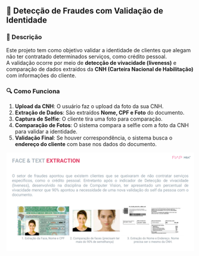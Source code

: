 ## 🚀 Detecção de Fraudes com Validação de Identidade  

### 📌 Descrição  
Este projeto tem como objetivo validar a identidade de clientes que alegam não ter contratado determinados serviços, como crédito pessoal.  
A validação ocorre por meio de **detecção de vivacidade (liveness)** e comparação de dados extraídos da **CNH (Carteira Nacional de Habilitação)** com informações do cliente.  

### 🔍 Como Funciona  
1. **Upload da CNH**: O usuário faz o upload da foto da sua CNH.  
2. **Extração de Dados**: São extraídos **Nome, CPF e Foto** do documento.  
3. **Captura de Selfie**: O cliente tira uma foto para comparação.  
4. **Comparação de Fotos**: O sistema compara a selfie com a foto da CNH para validar a identidade.  
5. **Validação Final**: Se houver correspondência, o sistema busca o **endereço do cliente** com base nos dados do documento.  



![alt text](image-1.png)